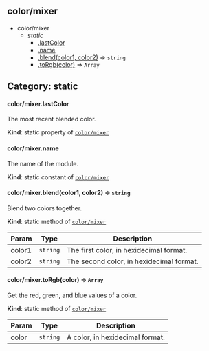 <a name="module_color/mixer"></a>
## color/mixer
  

* color/mixer
    * _static_
        * [.lastColor](#module_color/mixer.lastColor)
        * [.name](#module_color/mixer.name) 
        * [.blend(color1, color2)](#module_color/mixer.blend) ⇒ `string`
        * [.toRgb(color)](#module_color/mixer.toRgb) ⇒ `Array`


## Category: static


<a name="module_color/mixer.lastColor"></a>
#### color/mixer.lastColor
The most recent blended color.

**Kind**: static property of [`color/mixer`](#module_color/mixer)


<a name="module_color/mixer.name"></a>
#### color/mixer.name 
The name of the module.

**Kind**: static constant of [`color/mixer`](#module_color/mixer)


<a name="module_color/mixer.blend"></a>
#### color/mixer.blend(color1, color2) ⇒ `string`
Blend two colors together.

**Kind**: static method of [`color/mixer`](#module_color/mixer)  

| Param  | Type     | Description                              |
| ------ | -------- | ---------------------------------------- |
| color1 | `string` | The first color, in hexidecimal format.  |
| color2 | `string` | The second color, in hexidecimal format. |


<a name="module_color/mixer.toRgb"></a>
#### color/mixer.toRgb(color) ⇒ `Array`
Get the red, green, and blue values of a color.

**Kind**: static method of [`color/mixer`](#module_color/mixer)  

| Param | Type     | Description                     |
| ----- | -------- | ------------------------------- |
| color | `string` | A color, in hexidecimal format. |


